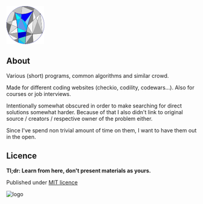 ![logo](repo-python.png)

## About
Various (short) programs, common algorithms and similar crowd.

Made for different coding websites (checkio, codility, codewars...).
Also for courses or job interviews.

Intentionally somewhat obscured in order to make searching for direct solutions somewhat harder. Because of that I also didn't link to original source / creators / respective owner of the problem either.

Since I've spend non trivial amount of time on them, I want to have them out in the open.

## Licence
**Tl;dr: Learn from here, don't present materials as yours.**

Published under [MIT licence](LICENCE)

![logo](repo-phython.png)
